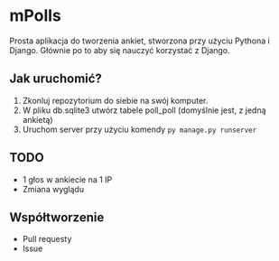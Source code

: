 # mPolls
Prosta aplikacja do tworzenia ankiet, stworzona przy użyciu Pythona i Django. Głównie po to aby się nauczyć korzystać z Django.

## Jak uruchomić?

1. Zkonluj repozytorium do siebie na swój komputer.
2. W pliku db.sqlite3 utwórz tabele poll_poll (domyślnie jest, z jedną ankietą)
3. Uruchom server przy użyciu komendy `py manage.py runserver`

## TODO

* 1 głos w ankiecie na 1 IP
* Zmiana wyglądu

## Współtworzenie

* Pull requesty
* Issue
